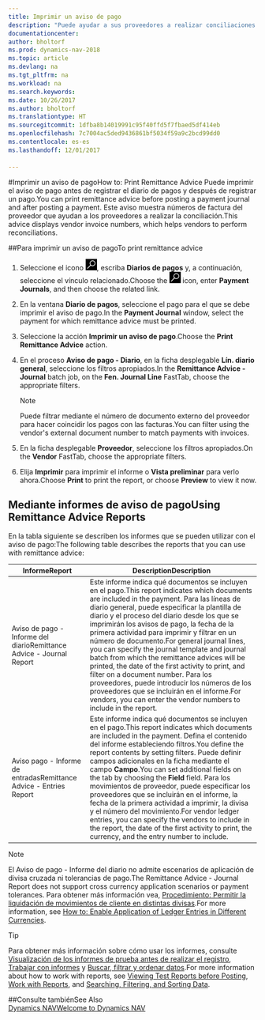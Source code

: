 ```yaml
---
title: Imprimir un aviso de pago
description: "Puede ayudar a sus proveedores a realizar conciliaciones si imprime un aviso de pago antes de publicar un diario de pagos y después de registrar un pago."
documentationcenter: 
author: bholtorf
ms.prod: dynamics-nav-2018
ms.topic: article
ms.devlang: na
ms.tgt_pltfrm: na
ms.workload: na
ms.search.keywords: 
ms.date: 10/26/2017
ms.author: bholtorf
ms.translationtype: HT
ms.sourcegitcommit: 1dfba8b14019991c95f40ffd5f7fbaed5df414eb
ms.openlocfilehash: 7c7004ac5ded9436861bf5034f59a9c2bcd99dd0
ms.contentlocale: es-es
ms.lasthandoff: 12/01/2017

---
```


#<a name="how-to-print-remittance-advice"></a><span data-ttu-id="fb7a3-103">Imprimir un aviso de pago</span><span class="sxs-lookup"><span data-stu-id="fb7a3-103">How to: Print Remittance Advice</span></span>
<span data-ttu-id="fb7a3-104">Puede imprimir el aviso de pago antes de registrar el diario de pagos y después de registrar un pago.</span><span class="sxs-lookup"><span data-stu-id="fb7a3-104">You can print remittance advice before posting a payment journal and after posting a payment.</span></span> <span data-ttu-id="fb7a3-105">Este aviso muestra números de factura del proveedor que ayudan a los proveedores a realizar la conciliación.</span><span class="sxs-lookup"><span data-stu-id="fb7a3-105">This advice displays vendor invoice numbers, which helps vendors to perform reconciliations.</span></span>

##<a name="to-print-remittance-advice"></a><span data-ttu-id="fb7a3-106">Para imprimir un aviso de pago</span><span class="sxs-lookup"><span data-stu-id="fb7a3-106">To print remittance advice</span></span>
1. <span data-ttu-id="fb7a3-107">Seleccione el icono ![Buscar página o informe](media/ui-search/search_small.png "icono Buscar página o informe"), escriba **Diarios de pagos** y, a continuación, seleccione el vínculo relacionado.</span><span class="sxs-lookup"><span data-stu-id="fb7a3-107">Choose the ![Search for Page or Report](media/ui-search/search_small.png "Search for Page or Report icon") icon, enter **Payment Journals**, and then choose the related link.</span></span>  
2. <span data-ttu-id="fb7a3-108">En la ventana **Diario de pagos**, seleccione el pago para el que se debe imprimir el aviso de pago.</span><span class="sxs-lookup"><span data-stu-id="fb7a3-108">In the **Payment Journal** window, select the payment for which remittance advice must be printed.</span></span>  
3. <span data-ttu-id="fb7a3-109">Seleccione la acción **Imprimir un aviso de pago**.</span><span class="sxs-lookup"><span data-stu-id="fb7a3-109">Choose the **Print Remittance Advice** action.</span></span>  
4. <span data-ttu-id="fb7a3-110">En el proceso **Aviso de pago - Diario**, en la ficha desplegable **Lín. diario general**, seleccione los filtros apropiados.</span><span class="sxs-lookup"><span data-stu-id="fb7a3-110">In the **Remittance Advice - Journal** batch job, on the **Fen. Journal Line** FastTab, choose the appropriate filters.</span></span>  
  
    >[!Note]
    > <span data-ttu-id="fb7a3-111">Puede filtrar mediante el número de documento externo del proveedor para hacer coincidir los pagos con las facturas.</span><span class="sxs-lookup"><span data-stu-id="fb7a3-111">You can filter using the vendor's external document number to match payments with invoices.</span></span>

5. <span data-ttu-id="fb7a3-112">En la ficha desplegable **Proveedor**, seleccione los filtros apropiados.</span><span class="sxs-lookup"><span data-stu-id="fb7a3-112">On the **Vendor** FastTab, choose the appropriate filters.</span></span>  
6. <span data-ttu-id="fb7a3-113">Elija **Imprimir** para imprimir el informe o **Vista preliminar** para verlo ahora.</span><span class="sxs-lookup"><span data-stu-id="fb7a3-113">Choose **Print** to print the report, or choose **Preview** to view it now.</span></span>  

## <a name="using-remittance-advice-reports"></a><span data-ttu-id="fb7a3-114">Mediante informes de aviso de pago</span><span class="sxs-lookup"><span data-stu-id="fb7a3-114">Using Remittance Advice Reports</span></span>
<span data-ttu-id="fb7a3-115">En la tabla siguiente se describen los informes que se pueden utilizar con el aviso de pago:</span><span class="sxs-lookup"><span data-stu-id="fb7a3-115">The following table describes the reports that you can use with remittance advice:</span></span>

|<span data-ttu-id="fb7a3-116">Informe</span><span class="sxs-lookup"><span data-stu-id="fb7a3-116">Report</span></span>|<span data-ttu-id="fb7a3-117">Description</span><span class="sxs-lookup"><span data-stu-id="fb7a3-117">Description</span></span>|
|----|----|
|<span data-ttu-id="fb7a3-118">Aviso de pago - Informe del diario</span><span class="sxs-lookup"><span data-stu-id="fb7a3-118">Remittance Advice - Journal Report</span></span>|<span data-ttu-id="fb7a3-119">Este informe indica qué documentos se incluyen en el pago.</span><span class="sxs-lookup"><span data-stu-id="fb7a3-119">This report indicates which documents are included in the payment.</span></span> <span data-ttu-id="fb7a3-120">Para las líneas de diario general, puede especificar la plantilla de diario y el proceso del diario desde los que se imprimirán los avisos de pago, la fecha de la primera actividad para imprimir y filtrar en un número de documento.</span><span class="sxs-lookup"><span data-stu-id="fb7a3-120">For general journal lines, you can specify the journal template and journal batch from which the remittance advices will be printed, the date of the first activity to print, and filter on a document number.</span></span> <span data-ttu-id="fb7a3-121">Para los proveedores, puede introducir los números de los proveedores que se incluirán en el informe.</span><span class="sxs-lookup"><span data-stu-id="fb7a3-121">For vendors, you can enter the vendor numbers to include in the report.</span></span> |
|<span data-ttu-id="fb7a3-122">Aviso pago - Informe de entradas</span><span class="sxs-lookup"><span data-stu-id="fb7a3-122">Remittance Advice - Entries Report</span></span>| <span data-ttu-id="fb7a3-123">Este informe indica qué documentos se incluyen en el pago.</span><span class="sxs-lookup"><span data-stu-id="fb7a3-123">This report indicates which documents are included in the payment.</span></span> <span data-ttu-id="fb7a3-124">Defina el contenido del informe estableciendo filtros.</span><span class="sxs-lookup"><span data-stu-id="fb7a3-124">You define the report contents by setting filters.</span></span> <span data-ttu-id="fb7a3-125">Puede definir campos adicionales en la ficha mediante el campo **Campo**.</span><span class="sxs-lookup"><span data-stu-id="fb7a3-125">You can set additional fields on the tab by choosing the **Field** field.</span></span> <span data-ttu-id="fb7a3-126">Para los movimientos de proveedor, puede especificar los proveedores que se incluirán en el informe, la fecha de la primera actividad a imprimir, la divisa y el número del movimiento.</span><span class="sxs-lookup"><span data-stu-id="fb7a3-126">For vendor ledger entries, you can specify the vendors to include in the report, the date of the first activity to print, the currency, and the entry number to include.</span></span> |

> [!Note]
> <span data-ttu-id="fb7a3-127">El Aviso de pago - Informe del diario no admite escenarios de aplicación de divisa cruzada ni tolerancias de pago.</span><span class="sxs-lookup"><span data-stu-id="fb7a3-127">The Remittance Advice - Journal Report does not support cross currency application scenarios or payment tolerances.</span></span> <span data-ttu-id="fb7a3-128">Para obtener más información vea, [Procedimiento: Permitir la liquidación de movimientos de cliente en distintas divisas](finance-how-enable-application-ledger-entries-different-currencies.md).</span><span class="sxs-lookup"><span data-stu-id="fb7a3-128">For more information, see [How to: Enable Application of Ledger Entries in Different Currencies](finance-how-enable-application-ledger-entries-different-currencies.md).</span></span>

> [!Tip]
> <span data-ttu-id="fb7a3-129">Para obtener más información sobre cómo usar los informes, consulte [Visualización de los informes de prueba antes de realizar el registro](ui-how-view-test-reports-posting.md), [Trabajar con informes](ui-work-report.md) y [Buscar, filtrar y ordenar datos](ui-enter-criteria-filters.md).</span><span class="sxs-lookup"><span data-stu-id="fb7a3-129">For more information about how to work with reports, see [Viewing Test Reports before Posting](ui-how-view-test-reports-posting.md), [Work with Reports](ui-work-report.md), and [Searching, Filtering, and Sorting Data](ui-enter-criteria-filters.md).</span></span>

##<a name="see-also"></a><span data-ttu-id="fb7a3-130">Consulte también</span><span class="sxs-lookup"><span data-stu-id="fb7a3-130">See Also</span></span>  
[<span data-ttu-id="fb7a3-131">Dynamics NAV</span><span class="sxs-lookup"><span data-stu-id="fb7a3-131">Welcome to Dynamics NAV</span></span>](across-get-started.md)

